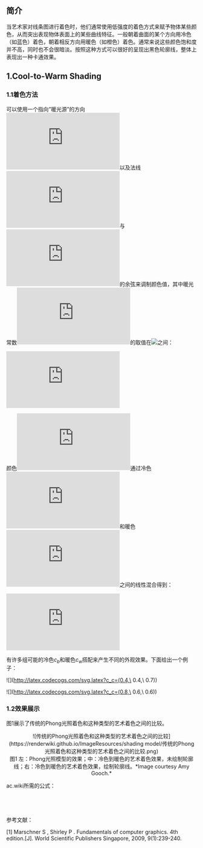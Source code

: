 ## 简介

当艺术家对线条图进行着色时，他们通常使用低强度的着色方式来赋予物体某些颜色，从而突出表现物体表面上的某些曲线特征。一般朝着曲面的某个方向用冷色（如蓝色）着色，朝着相反方向用暖色（如橙色）着色。通常来说这些颜色饱和度并不高，同时也不会很暗淡。按照这种方式可以很好的呈现出黑色轮廓线，整体上表现出一种卡通效果。

## 1.Cool-to-Warm Shading

### 1.1着色方法

可以使用一个指向”暖光源”的方向![](http://latex.codecogs.com/svg.latex?l)以及法线![](http://latex.codecogs.com/svg.latex?n)与![](http://latex.codecogs.com/svg.latex?l)的余弦来调制颜色值，其中暖光常数![](http://latex.codecogs.com/svg.latex?k_w)的取值在![](http://latex.codecogs.com/svg.latex?[0,1])之间：

![](http://latex.codecogs.com/svg.latex?k_w=(1+nl)//2)



颜色![](http://latex.codecogs.com/svg.latex?c)通过冷色![](http://latex.codecogs.com/svg.latex?c_b)和暖色![](http://latex.codecogs.com/svg.latex?c_w)之间的线性混合得到：

![](http://latex.codecogs.com/svg.latex?c=k_wc_w+(1-k_w)c_b)



有许多组可能的冷色$c_b$和暖色$c_w$搭配来产生不同的外观效果。下面给出一个例子：

![](http://latex.codecogs.com/svg.latex?c_c=(0.4,\ 0.4,\ 0.7))

![](http://latex.codecogs.com/svg.latex?c_c=(0.8,\ 0.6,\ 0.6))

### 1.2效果展示

图1展示了传统的Phong光照着色和这种类型的艺术着色之间的比较。

<div align=center>![传统的Phong光照着色和这种类型的艺术着色之间的比较](https://renderwiki.github.io/ImageResources/shading model/传统的Phong光照着色和这种类型的艺术着色之间的比较.png)</div>

<center>图1 左：Phong光照模型的效果；中：冷色到暖色的艺术着色效果，未绘制轮廓线；右：冷色到暖色的艺术着色效果，绘制轮廓线。*Image courtesy Amy Gooch.*</center>



ac.wiki所需的公式：

<math>k_w=\frac{1+\pmb{n·l}}{2}. \tag{1}</math>

<math>c=k_wc_w+(1-k_w)c_b. \tag{2}</math>

<math>c_c=(0.4,\ 0.4,\ 0.7), \tag{3}</math>

<math>c_c=(0.8,\ 0.6,\ 0.6). \tag{4}</math>



参考文献：

[1] Marschner S ,  Shirley P . Fundamentals of computer graphics. 4th edition.[J]. World Scientific Publishers Singapore, 2009, 9(1):239-240.
